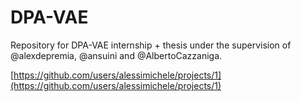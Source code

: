# DPA-VAE
Repository for DPA-VAE internship + thesis under the supervision of @alexdepremia, @ansuini and @AlbertoCazzaniga.

[https://github.com/users/alessimichele/projects/1](https://github.com/users/alessimichele/projects/1)
